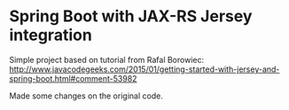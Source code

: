 # Spring Boot with JAX-RS Jersey integration

Simple project based on tutorial from Rafal Borowiec: http://www.javacodegeeks.com/2015/01/getting-started-with-jersey-and-spring-boot.html#comment-53982

Made some changes on the original code.
